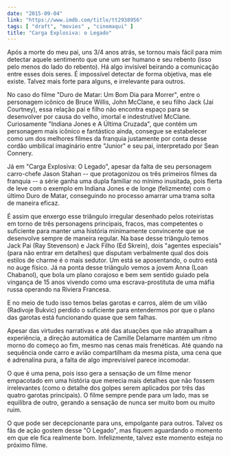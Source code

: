 ```yaml
---
date: "2015-09-04"
link: "https://www.imdb.com/title/tt2938956"
tags: [ "draft", "movies" , "cinemaqui" ]
title: "Carga Explosiva: o Legado"
---
```

Após a morte do meu pai, uns 3/4 anos atrás, se tornou mais fácil para mim detectar aquele sentimento que une um ser humano e seu rebento (isso pelo menos do lado do rebento). Há algo invisível beirando a comunicação entre esses dois seres. É impossível detectar de forma objetiva, mas ele existe. Talvez mais forte para alguns, e irrelevante para outros.

No caso do filme "Duro de Matar: Um Bom Dia para Morrer", entre o personagem icônico de Bruce Willis, John McClane, e seu filho Jack (Jai Courtney), essa relação pai e filho não encontra espaço para se desenvolver por causa do velho, imortal e indestrutível McClane. Curiosamente "Indiana Jones e A Última Cruzada", que contém um personagem mais icônico e fantástico ainda, consegue se estabelecer como um dos melhores filmes da franquia justamente por conta desse cordão umbilical imaginário entre "Junior" e seu pai, interpretado por Sean Connery.

Já em "Carga Explosiva: O Legado", apesar da falta de seu personagem carro-chefe Jason Stahan -- que protagonizou os três primeiros filmes da franquia -- a série ganha uma dupla familiar no mínimo inusitada, pois flerta de leve com o exemplo em Indiana Jones e de longe (felizmente) com o último Duro de Matar, conseguindo no processo amarrar uma trama solta de maneira eficaz.

É assim que enxergo esse triângulo irregular desenhado pelos roteiristas em torno de três personagens principais, fracos, mas competentes o suficiente para manter uma história minimamente convincente que se desenvolve sempre de maneira regular. Na base desse triângulo temos Jack Pai (Ray Stevenson) e Jack Filho (Ed Skrein), dois "agentes especiais" (para não entrar em detalhes) que disputam verbalmente qual dos dois estilos de charme é o mais sedutor. Um está se aposentando, o outro está no auge físico. Já na ponta desse triângulo vemos a jovem Anna (Loan Chabanol), que bola um plano corajoso e bem sem sentido guiado pela vingança de 15 anos vivendo como uma escrava-prostituta de uma máfia russa operando na Riviera Francesa.

E no meio de tudo isso temos belas garotas e carros, além de um vilão (Radivoje Bukvic) perdido o suficiente para entendermos por que o plano das garotas está funcionando quase que sem falhas.

Apesar das virtudes narrativas e até das atuações que não atrapalham a experiência, a direção automática de Camille Delamarre mantém um ritmo morno do começo ao fim, mesmo nas cenas mais frenéticas. Até quando na sequência onde carro e avião compartilham da mesma pista, uma cena que é adrenalina pura, a falta de algo imprevisível parece incomodar.

O que é uma pena, pois isso gera a sensação de um filme menor empacotado em uma história que merecia mais detalhes que não fossem irrelevantes (como o detalhe dos golpes serem aplicados por três das quatro garotas principais). O filme sempre pende para um lado, mas se equilibra de outro, gerando a sensação de nunca ser muito bom ou muito ruim.

O que pode ser decepcionante para uns, empolgante para outros. Talvez os fãs de ação gostem desse "O Legado", mas fiquem aguardando o momento em que ele fica realmente bom. Infelizmente, talvez este momento esteja no próximo filme.
